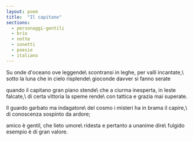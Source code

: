 ```yaml
---
layout: poem
title:  "Il capitano"
sections:
  - personaggi-gentili
  - brio
  - notte
  - sonetti
  - poesie
  - italiano
---
```


Su onde d'oceano ove leggende\\
scontransi in leghe, per valli incantate,\\
sotto la luna che in cielo risplende\\
gioconde davver si fanno serate

quando il capitano gran piano stende\\
che a ciurma inesperta, in leste falcate,\\
di certa vittoria la speme rende\\
con tattica e grazia mai superate.

Il guardo garbato ma indagatore\\
del cosmo i misteri ha in brama il capire,\\
di conoscenza sospinto da ardore;

amico è gentil, che lieto umore\\
ridesta e pertanto a unanime dire\\
fulgido esempio è di gran valore.
